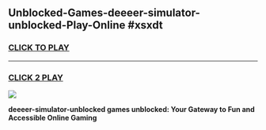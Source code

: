 
## Unblocked-Games-deeeer-simulator-unblocked-Play-Online #xsxdt
<h3>
<a href="https://news.freeplayer.one?title=deeeer-simulator-unblocked&ref=3">CLICK TO PLAY</a></h3>
<hr>

<h3>
<a href="https://news.freeplayer.one?title=deeeer-simulator-unblocked&ref=3">CLICK 2 PLAY</a>
  
</h3>

<a href="https://news.freeplayer.one?title=deeeer-simulator-unblocked&ref=3"><img src="https://clearcache.store/games.png"></a>


**deeeer-simulator-unblocked games unblocked: Your Gateway to Fun and Accessible Online Gaming**
